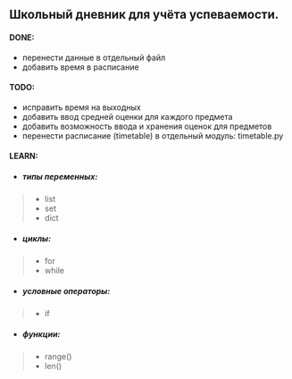 ## Школьный дневник для учёта успеваемости.

#### DONE:
- перенести данные в отдельный файл
- добавить время в расписание

#### TODO:
- исправить время на выходных
- добавить ввод средней оценки для каждого предмета
- добавить возможность ввода и хранения оценок для предметов
- перенести расписание (timetable) в отдельный модуль: timetable.py

#### LEARN:
- ##### типы переменных:
> - list
> - set
> - dict
- ##### циклы:
> - for
> - while
- ##### условные операторы:
> - if
- ##### функции:
> - range()
> - len()
